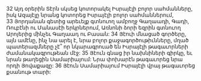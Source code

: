 32 Այդ օրերին Տէրն սկսեց կոտորակել Իսրայէլի բոլոր սահմանները, իսկ Ազայէլը նրանց կոտորեց Իսրայէլի բոլոր սահմաններում, 33 Յորդանան գետից արեւելք գտնուող ամբողջ Գաղաադի, Գադի, Ռուբէնի ու Մանասէի երկրներում, Առնոնի ձորի եզրին գտնուող Արոյերից մինչեւ Գաղաադ ու Բասան: 34 Յէուի մնացած գործերը, այն ամէնը, ինչ նա արել է, նրա բոլոր քաջագործութիւնները, մղած պատերազմները չէ՞ որ նկարագրուած են Իսրայէլի թագաւորների ժամանակագրութեան մէջ:
35 Յէուն գնաց իր նախնիների գիրկը, եւ նրան թաղեցին Սամարիայում: Նրա փոխարէն թագաւորեց նրա որդի Յովաքազը: 36 Յէուն Սամարիայում Իսրայէլի վրայ թագաւորեց քսանութ տարի:
